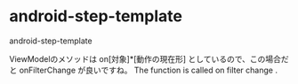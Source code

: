 # android-step-template
android-step-template


ViewModelのメソッドは on[対象]*[動作の現在形] としているので、この場合だと onFilterChange が良いですね。
The function is called on filter change .

